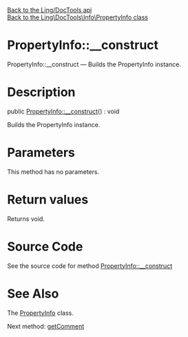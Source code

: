[Back to the Ling/DocTools api](https://github.com/lingtalfi/DocTools/blob/master/doc/api/Ling/DocTools.md)<br>
[Back to the Ling\DocTools\Info\PropertyInfo class](https://github.com/lingtalfi/DocTools/blob/master/doc/api/Ling/DocTools/Info/PropertyInfo.md)


PropertyInfo::__construct
================



PropertyInfo::__construct — Builds the PropertyInfo instance.




Description
================


public [PropertyInfo::__construct](https://github.com/lingtalfi/DocTools/blob/master/doc/api/Ling/DocTools/Info/PropertyInfo/__construct.md)() : void




Builds the PropertyInfo instance.




Parameters
================

This method has no parameters.


Return values
================

Returns void.








Source Code
===========
See the source code for method [PropertyInfo::__construct](/blob/master/Info/PropertyInfo.php#L65-L73)


See Also
================

The [PropertyInfo](https://github.com/lingtalfi/DocTools/blob/master/doc/api/Ling/DocTools/Info/PropertyInfo.md) class.

Next method: [getComment](https://github.com/lingtalfi/DocTools/blob/master/doc/api/Ling/DocTools/Info/PropertyInfo/getComment.md)<br>

